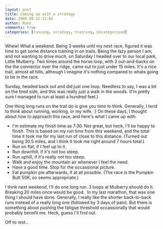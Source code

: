 ```yaml
---
layout: post
title: Coming up with a strategy
date: 2008-09-22 12:04
author: Rahn
comments: true
categories: [running, strategy, training, Uncategorized]
---
```

Whew! What a weekend. Being 3 weeks until my next race, figured it was time to get some distance training in on trails. Being the lazy person I am, and not wanting to drive much, on Saturday I headed over to our local park, Little Mulberry. Two times around the horse loop, with 3 out-and-backs on the the connector over the ridge, came out to just under 15 miles. It's a nice trail, almost all hills, although I imagine it's nothing compared to whats going to be in the race.

Sunday, headed back out and did just one loop. Needless to say, I was a bit on the tired side, and this was really just a walk in the woods. (I'm pretty sure I managed to run at least a hundred feet.)

One thing long runs on the trail do is give you time to think. Generally, I tend to think about running, working, or my wife. :) On these days, I thought about how to approach this race, and here's what I came up with:
<ul>
	<li>I'm estimate my finish time as 7:30. Not great, but heck, I'll be happy to finish. This is based on my run time from this weekend, and the total time it took me for my last run of close to this distance. (Turned out being 30.5 miles, and I think it took me right around 7 hours total.)</li>
	<li>Run on flat, if I feel up to it.</li>
	<li>Run downhill, if it's not too steep.</li>
	<li>Run uphill, if it's really not too steep.</li>
	<li>Walk and enjoy the mountain air whenever I feel the need.</li>
	<li>Have a good time. Stop for the occassional picture.</li>
	<li>Eat pumpkin pie afterwards, if at all possible. (The race is the Pumpkin Butt 50K, so seems appropriate.)</li>
</ul>
I think next weekend, I'll do one long run. 3 loops at Mulberry should do it.  Breaking 20 miles once would be good.  In my last marathon, that was one thing I should have done. Generally, I really like the shorter back-to-back runs instead of a really long one (followed by 3 days of pain). But there is something about pushing the fatigue threshold occassionally that would probably benefit me. Heck, guess I'll find out.

Off to rest...
